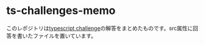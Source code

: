 # ts-challenges-memo

このレポジトリは[typescript challenge](https://github.com/type-challenges/type-challenges)の解答をまとめたものです。src属性に回答を書いたファイルを置いています。